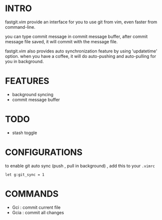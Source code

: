 

INTRO
=====
fastgit.vim provide an interface for you to use git from vim, even faster from
command-line.

you can type commit message in commit message buffer, after commit message
file saved, it will commit with the message file.

fastgit.vim also provides auto synchronization feature by using 'updatetime'
option. when you have a coffee, it will do auto-pushing and auto-pulling for
you in background.

FEATURES
========
* background syncing
* commit message buffer

TODO
====
* stash toggle

CONFIGURATIONS
==============

to enable git auto sync (push , pull in background) , add this to your `.vimrc`

    let g:git_sync = 1 


COMMANDS
========

  * Gci   : commit current file
  * Gcia  : commit all changes


